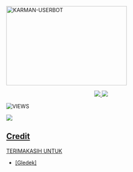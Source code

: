 <a href="https://heroku.com/deploy?template=https://github.com/ArmanGG01/KARMAN-USERBOT.git"><img src="https://telegra.ph/file/9a269b4f210f7c9021a2a.jpg" width="320" height="211" alt="  KARMAN-USERBOT" /></a>

<p align="center">
  <a href="https://github.com/ArmanGG01/KARMAN-USERBOT/fork">
    <img src="https://img.shields.io/github/forks/ArmanGG01/KARMAN-USERBOT?label=Fork&style=social">
    
  </a>
  <a href="https://github.com/ArmanGG01/KARMAN-USERBOT">
    <img src="https://img.shields.io/github/stars/ArmanGG/KARMAN-USERBOT?style=social">
  </a>
</p>  

![VIEWS](https://komarev.com/ghpvc/?username=PakkPoll)

<a href="https://t.me/obrolansuar/"><img src="https://img.shields.io/badge/KODE%20PENILAIAN-A+-blue.svg?style=for-the-badge&logo=Factor.">


## Credit
TERIMAKASIH UNTUK

*   [Gledek]
